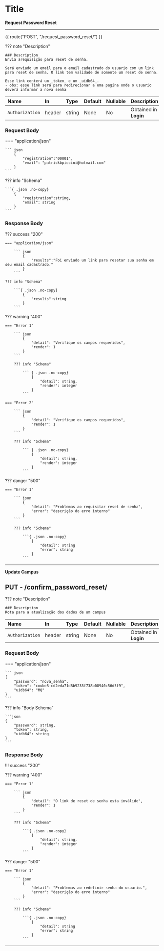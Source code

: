 # Title

**Request Password Reset**

---


{{ route("POST", "/request_password_reset/") }}


??? note "Description"
    
    ### Description
    Envia arequisição para reset de senha.

    Será enviado um email para o email cadastrado do usuario com um link para reset de senha. O link tem validade de somente um reset de senha.
    
    Esse link conterá um _token_ e um _uidb64_.
    - obs: esse link será para redirecionar a uma pagina onde o usuario deverá informar a nova senha



| Name              | In | Type | Default | Nullable | Description                          |
| :-----------------|:---|:-----|:--------|:---------|:------------------------------------ |
| `Authorization`   | header | string | None | No | Obtained in **Login** |


### **Request Body**


=== "application/json"

    ``` json
        {
            "registration":"00001",
            "email": "patrickbpiccini@hotmail.com"
        }
    ```

??? info "Schema"

    ```{ .json .no-copy}
        {
            "registration":string,
            "email": string
        }
    ```


### **Response Body**

??? success "200"

    === "application/json"

        ``` json
            {
                "results":"Foi enviado um link para resetar sua senha em seu email cadastrado."
            }
        ```

    ??? info "Schema"
    
        ```{ .json .no-copy}
            {
                "results":string
            }
        ```

??? warning "400"

    === "Error 1"

        ``` json
            {
                "detail": "Verifique os campos requeridos",
                "render": 1
            }
        ```

        ??? info "Schema"
        
            ``` { .json .no-copy}
                {
                    "detail": string,
                    "render": integer
                }
            ```

    === "Error 2"

        ``` json
            {
                "detail": "Verifique os campos requeridos",
                "render": 1
            }
        ```

        ??? info "Schema"
        
            ``` { .json .no-copy}
                {
                    "detail": string,
                    "render": integer
                }
            ```

??? danger "500"

    === "Error 1"

        ``` json
            {
                "detail": "Problemas ao requisitar reset de senha",
                "error": "descrição do erro interno"
            }
        ```

        ??? info "Schema"
        
            ```{ .json .no-copy}
                {
                    "detail": string
                    "error": string
                }
            ```

---


**Update Campus**
## **<element class="http-patch">PUT<element>** - /confirm_password_reset/




??? note "Description"
    
    ### Description
    Rota para a atualização dos dados de um campus


| Name              | In | Type | Default | Nullable | Description                          |
| :-----------------|:---|:-----|:--------|:---------|:------------------------------------ |
| `Authorization`   | header | string | None | No | Obtained in **Login** |


### **Request Body**


=== "application/json"

    ``` json
    {
        "password": "nova_senha",
        "token": "coube8-cd2eda71d8b9233f738b08940c56d5f9",
        "uidb64": "MQ"
    }
    ```
??? info "Body Schema"
    
    ```json
    {
        "password": string,
        "token": string,
        "uidb64": string
    }
    ```

### **Response Body**

!!! success "200"



??? warning "400"

    === "Error 1"

        ``` json
            {
                "detail": "O link de reset de senha esta inválido",
                "render": 1
            }
        ```

        ??? info "Schema"
        
            ```{ .json .no-copy}
                {
                    "detail": string,
                    "render": integer
                }
            ```
    

??? danger "500"

    === "Error 1"

        ``` json
            {
                "detail": "Problemas ao redefinir senha do usuario.",
                "error": "descrição do erro interno"
            }
        ```

        ??? info "Schema"
        
            ```{ .json .no-copy}
                {
                    "detail": string
                    "error": string
                }
            ```

---
